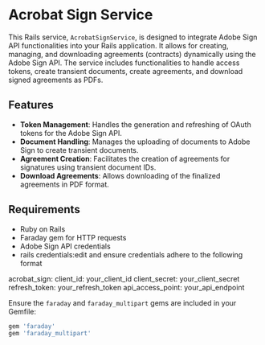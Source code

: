 # Acrobat Sign Service

This Rails service, `AcrobatSignService`, is designed to integrate Adobe Sign API functionalities into your Rails application. It allows for creating, managing, and downloading agreements (contracts) dynamically using the Adobe Sign API. The service includes functionalities to handle access tokens, create transient documents, create agreements, and download signed agreements as PDFs.

## Features

- **Token Management**: Handles the generation and refreshing of OAuth tokens for the Adobe Sign API.
- **Document Handling**: Manages the uploading of documents to Adobe Sign to create transient documents.
- **Agreement Creation**: Facilitates the creation of agreements for signatures using transient document IDs.
- **Download Agreements**: Allows downloading of the finalized agreements in PDF format.

## Requirements

- Ruby on Rails
- Faraday gem for HTTP requests
- Adobe Sign API credentials
- rails credentials:edit and ensure credentials adhere to the following format 

acrobat_sign:
  client_id: your_client_id
  client_secret: your_client_secret
  refresh_token: your_refresh_token
  api_access_point: your_api_endpoint


Ensure the `faraday` and `faraday_multipart` gems are included in your Gemfile:

```ruby
gem 'faraday'
gem 'faraday_multipart'
